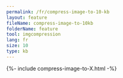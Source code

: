 ```yaml
---
permalink: /fr/compress-image-to-10-kb
layout: feature
fileName: compress-image-to-10kb
folderName: feature
tool: imgcompression
lang: fr
size: 10
type: kb
---
```


{%- include compress-image-to-X.html -%}
